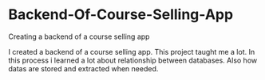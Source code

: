 # Backend-Of-Course-Selling-App
Creating a backend of a course selling app

I created a backend of a course selling app. This project taught me a lot. In this process i learned a lot about relationship between databases. Also how datas are stored and extracted when needed.